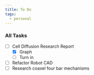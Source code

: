 ```yaml
---
title: To Do
tags:
  - personal
---
```


### All Tasks

- [ ] Cell Diffusion Research Report
  - [x] Graph
  - [ ] Turn in
- [ ] Refactor Robot CAD
- [ ] Research coaxel four bar mechanisms
